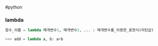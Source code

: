 ---
---
#python 
### lambda
```python
함수_이름 = lambda 매개변수1, 매개변수2, ... : 매개변수를_이용한_표현식(리턴값)

>>> add = lambda a, b: a+b
```